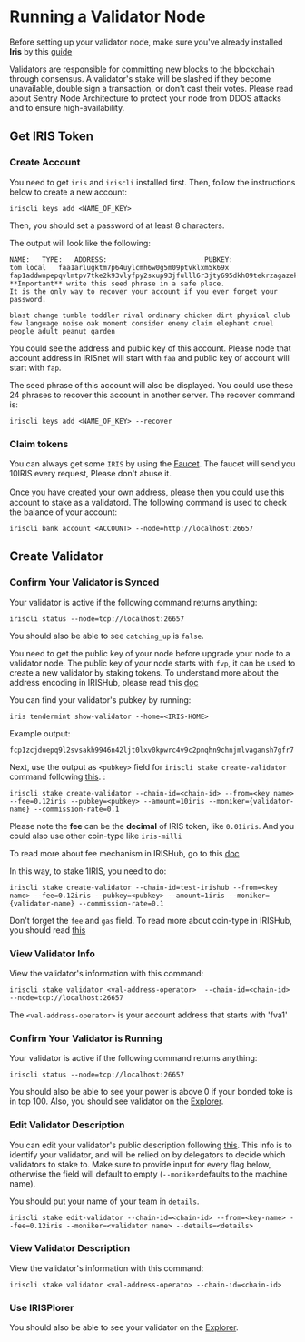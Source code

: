 # Running a Validator Node

Before setting up your validator node, make sure you've already installed  **Iris** by this [guide](Full-Node.md)

Validators are responsible for committing new blocks to the blockchain through consensus. A validator's stake will be slashed if they become unavailable, double sign a transaction, or don't cast their votes. Please read about Sentry Node Architecture to protect your node from DDOS attacks and to ensure high-availability.

## Get IRIS Token

### Create Account

You need to get `iris` and `iriscli` installed first. Then, follow the instructions below to create a new account:

```
iriscli keys add <NAME_OF_KEY>
```

Then, you should set a password of at least 8 characters.

The output will look like the following:
```
NAME:	TYPE:	ADDRESS:						PUBKEY:
tom	local	faa1arlugktm7p64uylcmh6w0g5m09ptvklxm5k69x	fap1addwnpepqvlmtpv7tke2k93vlyfpy2sxup93jfulll6r3jty695dkh09tekrzagazek
**Important** write this seed phrase in a safe place.
It is the only way to recover your account if you ever forget your password.

blast change tumble toddler rival ordinary chicken dirt physical club few language noise oak moment consider enemy claim elephant cruel people adult peanut garden
```

You could see the address and public key of this account. Please node that account address in IRISnet will start with `faa` and public key of account will start with `fap`.

The seed phrase of this account will also be displayed. You could use these 24 phrases to recover this account in another server. The recover command is:
```
iriscli keys add <NAME_OF_KEY> --recover
```


### Claim tokens

You can always get some `IRIS`  by using the [Faucet](https://testnet.irisplorer.io/#/faucet). The faucet will send you 10IRIS every request, Please don't abuse it.

Once you have created your own address, please  then you could use this　account to stake as a validatord. The following command is used to check the balance of your account:
```
iriscli bank account <ACCOUNT> --node=http://localhost:26657
```

## Create Validator

### Confirm Your Validator is Synced

Your validator is active if the following command returns anything:

```
iriscli status --node=tcp://localhost:26657 
```

You should also be able to see `catching_up` is `false`. 

You need to get the public key of your node before upgrade your node to a validator node. The public key of your node starts with `fvp`, 
it can be used to create a new validator by staking tokens. To understand more about the address encoding in IRISHub, 
please read this [doc](../features/basic-concepts/bech32-prefix.md)

You can find your validator's pubkey by running:

```
iris tendermint show-validator --home=<IRIS-HOME>
```
Example output:
```
fcp1zcjduepq9l2svsakh9946n42ljt0lxv0kpwrc4v9c2pnqhn9chnjmlvagansh7gfr7
```
Next, use the output as  `<pubkey>` field for `iriscli stake create-validator` command following [this](../cli-client/stake/create-validator.md). :


```
iriscli stake create-validator --chain-id=<chain-id> --from=<key name> --fee=0.12iris --pubkey=<pubkey> --amount=10iris --moniker={validator-name} --commission-rate=0.1
```
Please note the **fee** can be the **decimal** of IRIS token, like `0.01iris`. And you could also use other coin-type like `iris-milli`

To read more about fee mechanism in IRISHub, go to this [doc](../features/basic-concepts/fee.md)


In this way, to stake 1IRIS, you need to do:

```
iriscli stake create-validator --chain-id=test-irishub --from=<key name> --fee=0.12iris --pubkey=<pubkey> --amount=1iris --moniker={validator-name} --commission-rate=0.1
```
Don't forget the `fee` and `gas` field.  To read more about coin-type in IRISHub, you should read [this](../features/basic-concepts/coin-type.md)



### View Validator Info

View the validator's information with this command:

```
iriscli stake validator <val-address-operator>  --chain-id=<chain-id> --node=tcp://localhost:26657 
```

The `<val-address-operator>` is your account address that starts with 'fva1'


### Confirm Your Validator is Running

Your validator is active if the following command returns anything:

```
iriscli status --node=tcp://localhost:26657 
```

You should also be able to see your power is above 0 if your bonded toke is in top 100. Also, you should see validator on the [Explorer](https://testnet.irisplorer.io).


### Edit Validator Description

You can edit your validator's public description following [this](../cli-client/stake/edit-validator.md). This info is to identify your validator, and will be relied on by delegators to decide which validators to stake to. Make sure to provide input for every flag below, otherwise the field will default to empty (`--moniker`defaults to the machine name).

You should put your name of your team in `details`. 

```
iriscli stake edit-validator --chain-id=<chain-id> --from=<key-name> --fee=0.12iris --moniker=<validator name> --details=<details>

```
### View Validator Description

View the validator's information with this command:

```
iriscli stake validator <val-address-operato> --chain-id=<chain-id>
```

### Use IRISPlorer

You should also be able to see your validator on the [Explorer](https://testnet.irisplorer.io). 